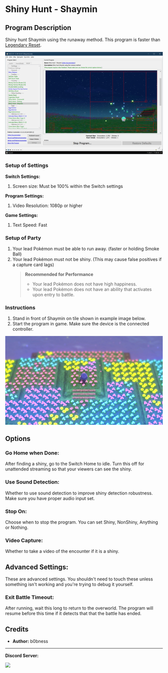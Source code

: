 # Shiny Hunt - Shaymin

## Program Description

Shiny hunt Shaymin using the runaway method. This program is faster than [Legendary Reset](LegendaryReset.md).

<img src="images/ShinyHunt-Shaymin-0.png">

### Setup of Settings

**Switch Settings:**
1. Screen size: Must be 100% within the Switch settings

**Program Settings:**
1. Video Resolution: 1080p or higher

**Game Settings:**
1. Text Speed: Fast

### Setup of Party
1. Your lead Pokémon must be able to run away. (faster or holding Smoke Ball)
2. Your lead Pokémon must not be shiny. (This may cause false positives if a capture card lags)
   > **Recommended for Performance**
   > - Your lead Pokémon does not have high happiness.
   > - Your lead Pokémon does not have an ability that activates upon entry to battle.

### Instructions

1. Stand in front of Shaymin on tile shown in example image below.
2. Start the program in game. Make sure the device is the connected controller.

<img src="images/ShinyHunt-Shaymin-1.png">

## Options


### Go Home when Done:

After finding a shiny, go to the Switch Home to idle. Turn this off for unattended streaming so that your viewers can see the shiny.

### Use Sound Detection:

Whether to use sound detection to improve shiny detection robustness. Make sure you have proper audio input set.

### Stop On:

Choose when to stop the program. You can set Shiny, NonShiny, Anything or Nothing.

### Video Capture:

Whether to take a video of the encounter if it is a shiny.

## Advanced Settings:
These are advanced settings. You shouldn't need to touch these unless something isn't working and you're trying to debug it yourself.

### Exit Battle Timeout:

After running, wait this long to return to the overworld. The program will resume before this time if it detects that that the battle has ended.


## Credits

- **Author:** b0bness



<hr>

**Discord Server:** 

[<img src="https://canary.discordapp.com/api/guilds/695809740428673034/widget.png?style=banner2">](https://discord.gg/cQ4gWxN)

